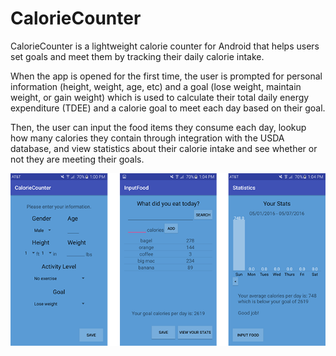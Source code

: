 # CalorieCounter
CalorieCounter is a lightweight calorie counter for Android that helps users set goals and meet them by tracking their daily calorie intake.


When the app is opened for the first time, the user is prompted for personal information (height, weight, age, etc) and a goal (lose weight, maintain weight, or gain weight) which is used to calculate their total daily energy expenditure (TDEE) and a calorie goal to meet each day based on their goal. 


Then, the user can input the food items they consume each day, lookup how many calories they contain through integration with the USDA database, and view statistics about their calorie intake and see whether or not they are meeting their goals.


![Screenshots](/screenshots/Screenshots.png?raw=true)
